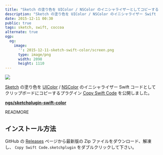 ```yaml
---
title: "Sketch の塗り色を UIColor / NSColor のイニシャライザーとしてコピーする"
description: "Sketch の塗り色を UIColor / NSColor のイニシャライザー Swift コードとしてコピーするプラグイン Copy Swift Code を公開しました。"
date: 2015-12-11 00:30
public: true
tags: sketch, swift, coccoa
alternate: true
ogp:
  og:
    image:
      '': 2015-12-11-sketch-swift-color/screen.png
      type: image/png
      width: 2098
      height: 1110
---
```


![](images/2015-12-11-sketch-swift-color/screen.gif)

[Sketch] の塗り色を [UIColor] / [NSColor] のイニシャライザー Swift コードとしてクリップボードにコピーするプラグイン [Copy Swift Code] を公開しました。

**[ngs/sketchplugin-swift-color]**

READMORE

インストール方法
--------------

GitHub の [Releases] ページから最新版の Zip ファイルをダウンロード、解凍し、 `Copy Swift Code.sketchplugin` をダブルクリックして下さい。

[Copy Swift Code]: https://github.com/ngs/sketchplugin-swift-color
[ngs/sketchplugin-swift-color]: https://github.com/ngs/sketchplugin-swift-color
[Sketch]: http://www.sketchapp.com
[Releases]: https://github.com/ngs/sketchplugin-swift-color/releases
[LICENSE]: ./LICENSE
[UIColor]: https://developer.apple.com/library/ios/documentation/UIKit/Reference/UIColor_Class/
[NSColor]: https://developer.apple.com/library/mac/documentation/Cocoa/Reference/ApplicationKit/Classes/NSColor_Class/
